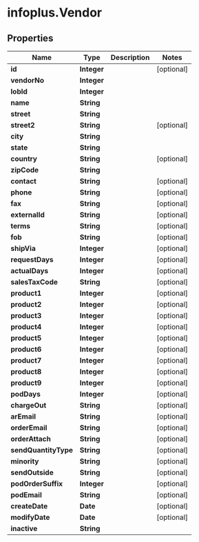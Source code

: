 # infoplus.Vendor

## Properties
Name | Type | Description | Notes
------------ | ------------- | ------------- | -------------
**id** | **Integer** |  | [optional] 
**vendorNo** | **Integer** |  | 
**lobId** | **Integer** |  | 
**name** | **String** |  | 
**street** | **String** |  | 
**street2** | **String** |  | [optional] 
**city** | **String** |  | 
**state** | **String** |  | 
**country** | **String** |  | [optional] 
**zipCode** | **String** |  | 
**contact** | **String** |  | [optional] 
**phone** | **String** |  | [optional] 
**fax** | **String** |  | [optional] 
**externalId** | **String** |  | [optional] 
**terms** | **String** |  | [optional] 
**fob** | **String** |  | [optional] 
**shipVia** | **Integer** |  | [optional] 
**requestDays** | **Integer** |  | [optional] 
**actualDays** | **Integer** |  | [optional] 
**salesTaxCode** | **String** |  | [optional] 
**product1** | **Integer** |  | [optional] 
**product2** | **Integer** |  | [optional] 
**product3** | **Integer** |  | [optional] 
**product4** | **Integer** |  | [optional] 
**product5** | **Integer** |  | [optional] 
**product6** | **Integer** |  | [optional] 
**product7** | **Integer** |  | [optional] 
**product8** | **Integer** |  | [optional] 
**product9** | **Integer** |  | [optional] 
**podDays** | **Integer** |  | [optional] 
**chargeOut** | **String** |  | [optional] 
**arEmail** | **String** |  | [optional] 
**orderEmail** | **String** |  | [optional] 
**orderAttach** | **String** |  | [optional] 
**sendQuantityType** | **String** |  | [optional] 
**minority** | **String** |  | [optional] 
**sendOutside** | **String** |  | [optional] 
**podOrderSuffix** | **Integer** |  | [optional] 
**podEmail** | **String** |  | [optional] 
**createDate** | **Date** |  | [optional] 
**modifyDate** | **Date** |  | [optional] 
**inactive** | **String** |  | 


